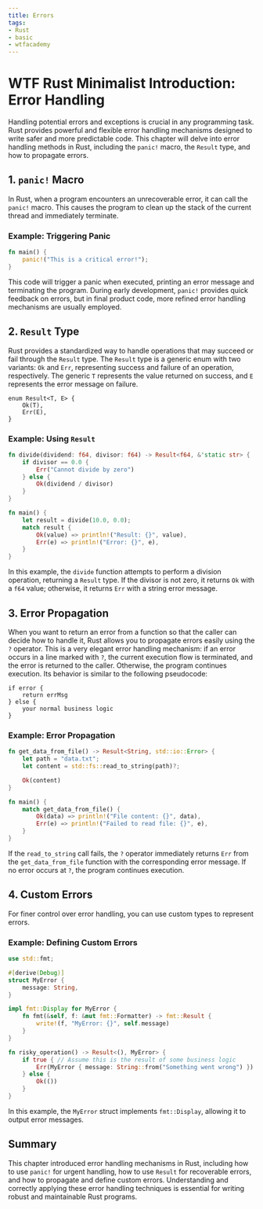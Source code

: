 ```yaml
---
title: Errors
tags:
- Rust
- basic
- wtfacademy
---
```


# WTF Rust Minimalist Introduction: Error Handling

Handling potential errors and exceptions is crucial in any programming task. Rust provides powerful and flexible error handling mechanisms designed to write safer and more predictable code. This chapter will delve into error handling methods in Rust, including the `panic!` macro, the `Result` type, and how to propagate errors.

## 1. `panic!` Macro

In Rust, when a program encounters an unrecoverable error, it can call the `panic!` macro. This causes the program to clean up the stack of the current thread and immediately terminate.

### Example: Triggering Panic

```rust
fn main() {
    panic!("This is a critical error!");
}
```

This code will trigger a panic when executed, printing an error message and terminating the program. During early development, `panic!` provides quick feedback on errors, but in final product code, more refined error handling mechanisms are usually employed.

## 2. `Result` Type

Rust provides a standardized way to handle operations that may succeed or fail through the `Result` type. The `Result` type is a generic enum with two variants: `Ok` and `Err`, representing success and failure of an operation, respectively. The generic `T` represents the value returned on success, and `E` represents the error message on failure.
```
enum Result<T, E> {
    Ok(T),
    Err(E),
}
```

### Example: Using `Result`

```rust
fn divide(dividend: f64, divisor: f64) -> Result<f64, &'static str> {
    if divisor == 0.0 {
        Err("Cannot divide by zero")
    } else {
        Ok(dividend / divisor)
    }
}

fn main() {
    let result = divide(10.0, 0.0);
    match result {
        Ok(value) => println!("Result: {}", value),
        Err(e) => println!("Error: {}", e),
    }
}
```

In this example, the `divide` function attempts to perform a division operation, returning a `Result` type. If the divisor is not zero, it returns `Ok` with a `f64` value; otherwise, it returns `Err` with a string error message.

## 3. Error Propagation

When you want to return an error from a function so that the caller can decide how to handle it, Rust allows you to propagate errors easily using the `?` operator. This is a very elegant error handling mechanism: if an error occurs in a line marked with `?`, the current execution flow is terminated, and the error is returned to the caller. Otherwise, the program continues execution. Its behavior is similar to the following pseudocode:
```
if error {
    return errMsg 
} else {
    your normal business logic    
}
```

### Example: Error Propagation

```rust
fn get_data_from_file() -> Result<String, std::io::Error> {
    let path = "data.txt";
    let content = std::fs::read_to_string(path)?;

    Ok(content)
}

fn main() {
    match get_data_from_file() {
        Ok(data) => println!("File content: {}", data),
        Err(e) => println!("Failed to read file: {}", e),
    }
}
```

If the `read_to_string` call fails, the `?` operator immediately returns `Err` from the `get_data_from_file` function with the corresponding error message. If no error occurs at `?`, the program continues execution.

## 4. Custom Errors

For finer control over error handling, you can use custom types to represent errors.

### Example: Defining Custom Errors

```rust
use std::fmt;

#[derive(Debug)]
struct MyError {
    message: String,
}

impl fmt::Display for MyError {
    fn fmt(&self, f: &mut fmt::Formatter) -> fmt::Result {
        write!(f, "MyError: {}", self.message)
    }
}

fn risky_operation() -> Result<(), MyError> {
    if true { // Assume this is the result of some business logic
        Err(MyError { message: String::from("Something went wrong") })
    } else {
        Ok(())
    }
}
```

In this example, the `MyError` struct implements `fmt::Display`, allowing it to output error messages.

## Summary

This chapter introduced error handling mechanisms in Rust, including how to use `panic!` for urgent handling, how to use `Result` for recoverable errors, and how to propagate and define custom errors. Understanding and correctly applying these error handling techniques is essential for writing robust and maintainable Rust programs.
